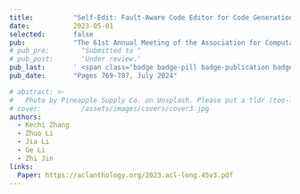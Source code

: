 ```yaml
---
title:          "Self-Edit: Fault-Aware Code Editor for Code Generation"
date:           2023-05-01
selected:       false
pub:            "The 61st Annual Meeting of the Association for Computational Linguistics (ACL 2023)"
# pub_pre:        "Submitted to "
# pub_post:       'Under review.'
pub_last:       ' <span class="badge badge-pill badge-publication badge-success">CCF-A, Poster</span>'
pub_date:       "Pages 769-787, July 2024"

# abstract: >-
#   Photo by Pineapple Supply Co. on Unsplash. Please put a tldr (too-long-didnt-read, 1~2 sentences) of your publication here. It is not recommended to put the actual abstract here because it is usually too long to fit in. $\LaTeX$ is supported. $a=b+c$.
# cover:          /assets/images/covers/cover3.jpg
authors:
  - Kechi Zhang
  - Zhuo Li
  - Jia Li
  - Ge Li
  - Zhi Jin
links:
  Paper: https://aclanthology.org/2023.acl-long.45v3.pdf
---
```

